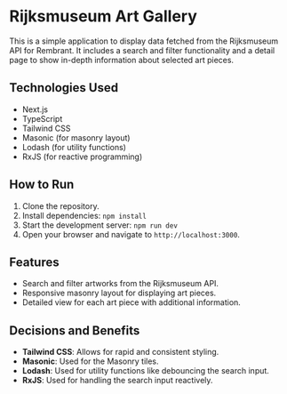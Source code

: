 # Rijksmuseum Art Gallery

This is a simple application to display data fetched from the Rijksmuseum API for Rembrant. It includes a search and filter functionality and a detail page to show in-depth information about selected art pieces.

## Technologies Used

- Next.js
- TypeScript
- Tailwind CSS
- Masonic (for masonry layout)
- Lodash (for utility functions)
- RxJS (for reactive programming)

## How to Run

1. Clone the repository.
2. Install dependencies: `npm install`
3. Start the development server: `npm run dev`
4. Open your browser and navigate to `http://localhost:3000`.

## Features

- Search and filter artworks from the Rijksmuseum API.
- Responsive masonry layout for displaying art pieces.
- Detailed view for each art piece with additional information.

## Decisions and Benefits

- **Tailwind CSS**: Allows for rapid and consistent styling.
- **Masonic**: Used for the Masonry tiles.
- **Lodash**: Used for utility functions like debouncing the search input.
- **RxJS**: Used for handling the search input reactively.
